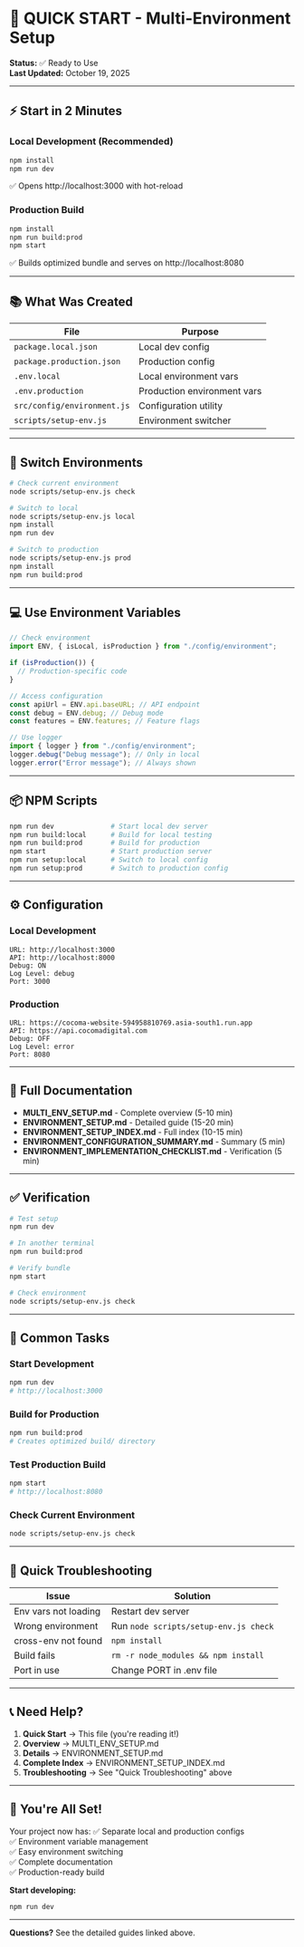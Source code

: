 # 🚀 QUICK START - Multi-Environment Setup

**Status:** ✅ Ready to Use  
**Last Updated:** October 19, 2025

---

## ⚡ Start in 2 Minutes

### Local Development (Recommended)

```bash
npm install
npm run dev
```

✅ Opens http://localhost:3000 with hot-reload

### Production Build

```bash
npm install
npm run build:prod
npm start
```

✅ Builds optimized bundle and serves on http://localhost:8080

---

## 📚 What Was Created

| File                        | Purpose                     |
| --------------------------- | --------------------------- |
| `package.local.json`        | Local dev config            |
| `package.production.json`   | Production config           |
| `.env.local`                | Local environment vars      |
| `.env.production`           | Production environment vars |
| `src/config/environment.js` | Configuration utility       |
| `scripts/setup-env.js`      | Environment switcher        |

---

## 🔄 Switch Environments

```bash
# Check current environment
node scripts/setup-env.js check

# Switch to local
node scripts/setup-env.js local
npm install
npm run dev

# Switch to production
node scripts/setup-env.js prod
npm install
npm run build:prod
```

---

## 💻 Use Environment Variables

```javascript
// Check environment
import ENV, { isLocal, isProduction } from "./config/environment";

if (isProduction()) {
  // Production-specific code
}

// Access configuration
const apiUrl = ENV.api.baseURL; // API endpoint
const debug = ENV.debug; // Debug mode
const features = ENV.features; // Feature flags

// Use logger
import { logger } from "./config/environment";
logger.debug("Debug message"); // Only in local
logger.error("Error message"); // Always shown
```

---

## 📦 NPM Scripts

```bash
npm run dev              # Start local dev server
npm run build:local      # Build for local testing
npm run build:prod       # Build for production
npm start                # Start production server
npm run setup:local      # Switch to local config
npm run setup:prod       # Switch to production config
```

---

## ⚙️ Configuration

### Local Development

```
URL: http://localhost:3000
API: http://localhost:8000
Debug: ON
Log Level: debug
Port: 3000
```

### Production

```
URL: https://cocoma-website-594958810769.asia-south1.run.app
API: https://api.cocomadigital.com
Debug: OFF
Log Level: error
Port: 8080
```

---

## 📖 Full Documentation

- **MULTI_ENV_SETUP.md** - Complete overview (5-10 min)
- **ENVIRONMENT_SETUP.md** - Detailed guide (15-20 min)
- **ENVIRONMENT_SETUP_INDEX.md** - Full index (10-15 min)
- **ENVIRONMENT_CONFIGURATION_SUMMARY.md** - Summary (5 min)
- **ENVIRONMENT_IMPLEMENTATION_CHECKLIST.md** - Verification (5 min)

---

## ✅ Verification

```bash
# Test setup
npm run dev

# In another terminal
npm run build:prod

# Verify bundle
npm start

# Check environment
node scripts/setup-env.js check
```

---

## 🎯 Common Tasks

### Start Development

```bash
npm run dev
# http://localhost:3000
```

### Build for Production

```bash
npm run build:prod
# Creates optimized build/ directory
```

### Test Production Build

```bash
npm start
# http://localhost:8080
```

### Check Current Environment

```bash
node scripts/setup-env.js check
```

---

## 🐛 Quick Troubleshooting

| Issue                | Solution                              |
| -------------------- | ------------------------------------- |
| Env vars not loading | Restart dev server                    |
| Wrong environment    | Run `node scripts/setup-env.js check` |
| cross-env not found  | `npm install`                         |
| Build fails          | `rm -r node_modules && npm install`   |
| Port in use          | Change PORT in .env file              |

---

## 📞 Need Help?

1. **Quick Start** → This file (you're reading it!)
2. **Overview** → MULTI_ENV_SETUP.md
3. **Details** → ENVIRONMENT_SETUP.md
4. **Complete Index** → ENVIRONMENT_SETUP_INDEX.md
5. **Troubleshooting** → See "Quick Troubleshooting" above

---

## 🎉 You're All Set!

Your project now has:
✅ Separate local and production configs  
✅ Environment variable management  
✅ Easy environment switching  
✅ Complete documentation  
✅ Production-ready build

**Start developing:**

```bash
npm run dev
```

---

**Questions?** See the detailed guides linked above.
